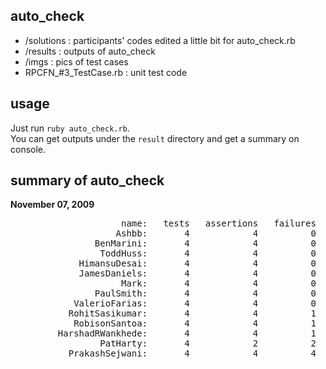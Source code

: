 auto_check
----------

- /solutions : participants' codes edited a little bit for auto_check.rb
- /results   : outputs of auto_check
- /imgs      : pics of test cases
- RPCFN_#3_TestCase.rb : unit test code

usage
-----
Just run `ruby auto_check.rb`.   
You can get outputs under the `result` directory and get a summary on console.


summary of auto_check
---------------------

**November 07, 2009**

<pre>
                     name:   tests   assertions   failures   errors   skips
                    Ashbb:       4            4          0        0       0
                BenMarini:       4            4          0        0       0
                 ToddHuss:       4            4          0        0       0
             HimansuDesai:       4            4          0        0       0
             JamesDaniels:       4            4          0        0       0
                     Mark:       4            4          0        0       0
                PaulSmith:       4            4          0        0       0
            ValerioFarias:       4            4          0        0       0
           RohitSasikumar:       4            4          1        0       0
            RobisonSantoa:       4            4          1        0       0
         HarshadRWankhede:       4            4          1        0       0
                 PatHarty:       4            2          2        2       0
           PrakashSejwani:       4            4          4        0       0
</pre>
